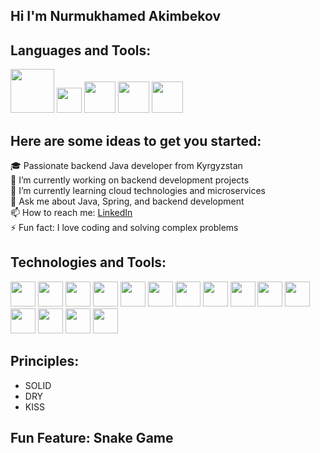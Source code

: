 ## Hi I'm Nurmukhamed Akimbekov
## Languages and Tools:
<p>
    <img src="https://brandslogos.com/wp-content/uploads/images/large/java-logo-1.png" height="70"/>
    <img src="https://upload.wikimedia.org/wikipedia/commons/thumb/4/44/Spring_Framework_Logo_2018.svg/1280px-Spring_Framework_Logo_2018.svg.png" height="40"/>
    <img src="https://upload.wikimedia.org/wikipedia/commons/thumb/3/3f/Git_icon.svg/2048px-Git_icon.svg.png" height="50"/>
    <img src="https://www.postgresql.org/media/img/about/press/elephant.png" height="50"/>
    <img src="https://cdn4.iconfinder.com/data/icons/logos-brands-in-colors/3000/figma-logo-512.png" height="50"/>
</p>

## Here are some ideas to get you started:
🎓 Passionate backend Java developer from Kyrgyzstan<br>
🔭 I’m currently working on backend development projects<br>
🌱 I’m currently learning cloud technologies and microservices<br>
💬 Ask me about Java, Spring, and backend development<br>
📫 How to reach me: [LinkedIn](https://lnkd.in/d6iKxnky)<br>
⚡ Fun fact: I love coding and solving complex problems<br>

## Technologies and Tools:
<p>
    <img src="https://brandslogos.com/wp-content/uploads/images/large/java-logo-1.png" height="40"/>
    <img src="https://upload.wikimedia.org/wikipedia/commons/thumb/4/44/Spring_Framework_Logo_2018.svg/1280px-Spring_Framework_Logo_2018.svg.png" height="40"/>
    <img src="https://upload.wikimedia.org/wikipedia/commons/thumb/3/3f/Git_icon.svg/2048px-Git_icon.svg.png" height="40"/>
    <img src="https://www.postgresql.org/media/img/about/press/elephant.png" height="40"/>
    <img src="https://www.mysql.com/common/logos/logo-mysql-170x115.png" height="40"/>
    <img src="https://upload.wikimedia.org/wikipedia/commons/2/2d/Jdbc_logo.svg" height="40"/>
    <img src="https://hibernate.org/images/logo.png" height="40"/>
    <img src="https://jwt.io/img/logo.svg" height="40"/>
    <img src="https://www.docker.com/sites/default/files/d8/2023/docker-logo-1.png" height="40"/>
    <img src="https://circleci.com/docs/assets/img/circleci-logo-dark.svg" height="40"/>
    <img src="https://www.postman.com/assets/logos/postman-logo-inverted.svg" height="40"/>
    <img src="https://swagger.io/images/swagger-logo.png" height="40"/>
    <img src="https://cdn4.iconfinder.com/data/icons/logos-brands-in-colors/3000/figma-logo-512.png" height="40"/>
    <img src="https://upload.wikimedia.org/wikipedia/commons/thumb/5/5e/Jira_logo.png/800px-Jira_logo.png" height="40"/>
    <img src="https://clickup.com/assets/images/logos/clickup-logo.svg" height="40"/>
</p>

## Principles:
- SOLID
- DRY
- KISS

## Fun Feature: Snake Game
<script>
  const canvas = document.createElement('canvas');
  const ctx = canvas.getContext('2d');
  document.body.appendChild(canvas);
  canvas.width = 400;
  canvas.height = 400;

  const scale = 20;
  const rows = canvas.height / scale;
  const columns = canvas.width / scale;

  let snake = [{ x: 0, y: 0 }];
  let dx = scale;
  let dy = 0;
  let food = { x: Math.floor(Math.random() * columns) * scale, y: Math.floor(Math.random() * rows) * scale };
  let score = 0;

  function draw() {
    ctx.clearRect(0, 0, canvas.width, canvas.height);

    // Draw food
    ctx.fillStyle = 'red';
    ctx.fillRect(food.x, food.y, scale, scale);

    // Draw snake
    ctx.fillStyle = 'green';
    snake.forEach(part => ctx.fillRect(part.x, part.y, scale, scale));

    // Move snake
    const head = { x: snake[0].x + dx, y: snake[0].y + dy };
    snake.unshift(head);

    if (head.x === food.x && head.y === food.y) {
      score++;
      food = { x: Math.floor(Math.random() * columns) * scale, y: Math.floor(Math.random() * rows) * scale };
    } else {
      snake.pop();
    }

    // Check for collisions
    if (head.x < 0 || head.y < 0 || head.x >= canvas.width || head.y >= canvas.height || snake.some(part => part.x === head.x && part.y === head.y)) {
      snake = [{ x: 0, y: 0 }];
      dx = scale;
      dy = 0;
      score = 0;
    }
  }

  function update() {
    draw();
    setTimeout(update, 100);
  }

  document.addEventListener('keydown', e => {
    switch (e.key) {
      case 'ArrowUp':
        dx = 0;
        dy = -scale;
        break;
      case 'ArrowDown':
        dx = 0;
        dy = scale;
        break;
      case 'ArrowLeft':
        dx = -scale;
        dy = 0;
        break;
      case 'ArrowRight':
        dx = scale;
        dy = 0;
        break;
    }
  });

  update();
</script>

